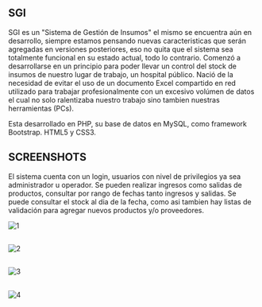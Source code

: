 
## SGI

SGI es un "Sistema de Gestión de Insumos" el mismo se encuentra aún en desarrollo, siempre estamos pensando nuevas caracteristicas que serán agregadas en versiones posteriores, eso no quita que el sistema sea totalmente funcional en su estado actual, todo lo contrario. Comenzó a desarrollarse en un principio para poder llevar un control del stock de insumos de nuestro lugar de trabajo, un hospital público. Nació de la necesidad de evitar el uso de un documento Excel compartido en red utilizado para trabajar profesionalmente con un excesivo volúmen de datos el cual no solo ralentizaba nuestro trabajo sino tambien nuestras herramientas (PCs).

Esta desarrollado en PHP, su base de datos en MySQL, como framework Bootstrap. HTML5 y CSS3.

## SCREENSHOTS
El sistema cuenta con un login, usuarios con nivel de privilegios ya sea administrador u operador. Se pueden realizar ingresos como salidas de productos, consultar por rango de fechas tanto ingresos y salidas.
Se puede consultar el stock al dia de la fecha, como asi tambien hay listas de validación para agregar nuevos productos y/o proveedores.


![1](https://user-images.githubusercontent.com/38927000/150448430-638e36ec-e699-4ee6-a485-f170e771267e.png)
##
![2](https://user-images.githubusercontent.com/38927000/150448438-25231d27-721e-449d-bec0-772020b348e8.png)
##
![3](https://user-images.githubusercontent.com/38927000/150448440-025d28c5-6475-4247-9009-f7629425ff2a.png)
##
![4](https://user-images.githubusercontent.com/38927000/150448794-b6207701-83cf-4c7a-82b7-b1e4f38a73c5.png)
